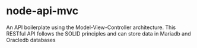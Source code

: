 # node-api-mvc
An API boilerplate using the Model-View-Controller architecture. This RESTful API follows the SOLID principles and can store data in Mariadb and Oracledb databases
